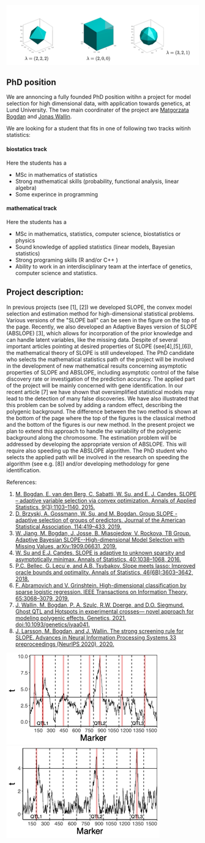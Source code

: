 ![SLOPE BALL](image_slope_balls.png)
## PhD position 
We are annoncing a fully founded PhD position witihn a project for model selection for high dimensional data, with application towards genetics, at Lund University.
The two main coordinater of the project are [Matgorzata Bogdan](https://www.researchgate.net/profile/Matgorzata_Bogdan) and [Jonas Wallin](https://www.researchgate.net/profile/Jonas_Wallin).

We are looking for a student that fits in one of following two tracks witinh statistics:
#### biostatics track
Here the students has a
  *  MSc in mathematics of statistics
  *  Strong mathematical skills (probability, functional analysis, linear algebra)
  *  Some experince in programming 

#### mathematical track
Here the students has a
  * MSc in mathematics, statistics, computer science, biostatistics or physics
  * Sound knowledge of applied statistics (linear models, Bayesian statistics) 
  * Strong programing skills (R and/or C++ )
  * Ability to work  in an interdisciplinary team at the interface of genetics, computer science and statistics.



## Project description: 
In previous projects (see [1], [2]) we developed SLOPE, the convex model selection and estimation method for high-dimensional statistical problems. Various versions of the "SLOPE ball" can be seen in the figure on the top of the page.  Recently, we also developed an Adaptive Bayes version of SLOPE (ABSLOPE) [3], which allows for incorporation of the prior knowledge and can handle latent variables, like the missing data. Despite of several important articles pointing at desired properties of  SLOPE (see[4],[5],[6]), the mathematical theory of SLOPE is still undeveloped. The PhD candidate who selects the mathematical statistics path of the project will be involved in the development of new mathematical results concerning asymptotic properties of SLOPE and ABSLOPE, including asymptotic control of the false discovery rate or investigation of the prediction accuracy.
The applied part of the project will be mainly concerned with gene identification. In our recent article [7] we have shown that oversimplified statistical models may lead to the detection of many false discoveries.  We have also illustrated that this problem can be solved by adding a random effect, describing the polygenic background. The difference between the two method is shown at the bottom of the page where the top of the figures is the classical method and the bottom of the figures is our new method. In the present project we plan to extend this approach to handle the variability of the polygenic background along the chromosome. The estimation problem will be addressed by developing the appropriate version of ABSLOPE. This will require also speeding up the ABSLOPE algorithm. The PhD student who selects the applied path will be involved in the research on speeding the algorithm (see e.g. [8]) and/or developing methodology for gene identification.

References:
1. [M. Bogdan, E. van den Berg, C. Sabatti, W. Su, and E. J. Candes. SLOPE – adaptive variable selection via convex optimization. Annals of Applied Statistics, 9(3):1103–1140, 2015.](https://projecteuclid.org/journals/annals-of-applied-statistics/volume-9/issue-3/SLOPEAdaptive-variable-selection-via-convex-optimization/10.1214/15-AOAS842.full)
2. [D. Brzyski, A. Gossmann, W. Su, and M. Bogdan. Group SLOPE - adaptive selection of groups of predictors. Journal of the American Statistical Association, 114:419–433, 2019.](https://arxiv.org/abs/1511.09078)
3. [W. Jiang, M. Bogdan, J. Josse, B. Miasojedow, V. Rockova, TB Group. Adaptive Bayesian SLOPE--High-dimensional Model Selection with Missing Values, arXiv:1909.06631, 2019.](https://arxiv.org/abs/1909.06631)
4. [W. Su and E.J. Candes. SLOPE is adaptive to unknown sparsity and asymptotically minimax. Annals of Statistics, 40:1038–1068, 2016.](https://projecteuclid.org/journals/annals-of-statistics/volume-44/issue-3/SLOPE-is-adaptive-to-unknown-sparsity-and-asymptotically-minimax/10.1214/15-AOS1397.full)
5. [P.C. Bellec, G. Lecu´e, and A.B. Tsybakov. Slope meets lasso: Improved oracle bounds and optimality. Annals of Statistics, 46(6B):3603–3642, 2018.](https://arxiv.org/abs/1605.08651)
6. [F. Abramovich and V. Grinshtein. High-dimensional classification by sparse logistic regression. IEEE Transactions on Information Theory, 65:3068–3079, 2019.](https://arxiv.org/abs/1706.08344)
7. [J. Wallin, M. Bogdan, P. A. Szulc, R.W. Doerge, and D.O. Siegmund. Ghost QTL and Hotspots in experimental crosses— novel approach for modeling polygenic effects. Genetics, 2021. doi:10.1093/genetics/iyaa041.](https://academic.oup.com/genetics/advance-article/doi/10.1093/genetics/iyaa041/6067404)
8. [J. Larsson, M. Bogdan, and J. Wallin. The strong screening rule for SLOPE. Advances in Neural Information Processing Systems 33 preproceedings (NeurIPS 2020), 2020.](https://papers.nips.cc/paper/2020/file/a7d8ae4569120b5bec12e7b6e9648b86-Paper.pdf)

<img src="Figure4_simple_1190.png" width="400"> <img src="Figure4_mixed_1190.png" width="400"> 
